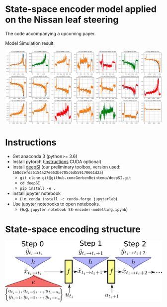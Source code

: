 # State-space encoder model applied on the Nissan leaf steering

The code accompanying a upcoming paper. 

Model Simulation result:

![encoder image](results-encoder.png)

# Instructions

* Get anaconda 3 (python>= 3.6)
* Install pytorch ([Instructions](https://pytorch.org/get-started) CUDA optional)
* Install [deepSI](https://github.com/GerbenBeintema/deepSI) (our preliminary toolbox, version used: `168d2efd36154a27e653be705c6d559170661d2a`)
  * `git clone git@github.com:GerbenBeintema/deepSI.git` 
  * `cd deepSI`
  * `pip install -e .`
* install jupyter notebook
  * (i.e. `conda install -c conda-forge jupyterlab`)
* Use jupyter notebooks to open notebooks.
  * (e.g. `jupyter notebook SS-encoder-modelling.ipynb`)

# State-space encoding structure

![encoder image](Encoder-graphic.png)